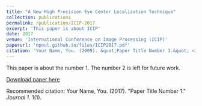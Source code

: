 ```yaml
---
title: "A New High Precision Eye Center Localization Technique"
collection: publications
permalink: /publication/ICIP-2017
excerpt: 'This paper is about ICIP'
date: 2017
venue: 'International Conference on Image Processing (ICIP)'
paperurl: 'npoul.github.io/files/ICIP2017.pdf'
citation: 'Your Name, You. (2009). &quot;Paper Title Number 1.&quot; <i>Journal 1</i>. 1(1).'
---
```

This paper is about the number 1. The number 2 is left for future work.

[Download paper here](http://npoul.github.io/files/ICIP2017.pdf)

Recommended citation: Your Name, You. (2017). "Paper Title Number 1." <i>Journal 1</i>. 1(1).

